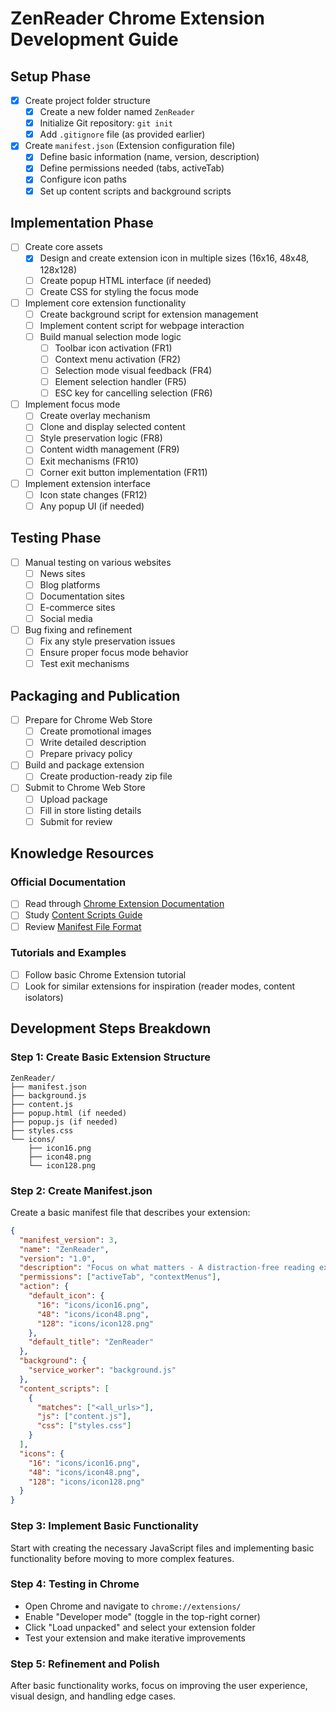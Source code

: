 # ZenReader Chrome Extension Development Guide

## Setup Phase

- [X] Create project folder structure
  - [X] Create a new folder named `ZenReader`
  - [X] Initialize Git repository: `git init`
  - [X] Add `.gitignore` file (as provided earlier)
- [X] Create `manifest.json` (Extension configuration file)
  - [X] Define basic information (name, version, description)
  - [X] Define permissions needed (tabs, activeTab)
  - [X] Configure icon paths
  - [X] Set up content scripts and background scripts

## Implementation Phase

- [ ] Create core assets
  - [X] Design and create extension icon in multiple sizes (16x16, 48x48, 128x128)
  - [ ] Create popup HTML interface (if needed)
  - [ ] Create CSS for styling the focus mode
- [ ] Implement core extension functionality
  - [ ] Create background script for extension management
  - [ ] Implement content script for webpage interaction
  - [ ] Build manual selection mode logic
    - [ ] Toolbar icon activation (FR1)
    - [ ] Context menu activation (FR2)
    - [ ] Selection mode visual feedback (FR4)
    - [ ] Element selection handler (FR5)
    - [ ] ESC key for cancelling selection (FR6)
- [ ] Implement focus mode
  - [ ] Create overlay mechanism
  - [ ] Clone and display selected content
  - [ ] Style preservation logic (FR8)
  - [ ] Content width management (FR9)
  - [ ] Exit mechanisms (FR10)
  - [ ] Corner exit button implementation (FR11)
- [ ] Implement extension interface
  - [ ] Icon state changes (FR12)
  - [ ] Any popup UI (if needed)

## Testing Phase

- [ ] Manual testing on various websites
  - [ ] News sites
  - [ ] Blog platforms
  - [ ] Documentation sites
  - [ ] E-commerce sites
  - [ ] Social media
- [ ] Bug fixing and refinement
  - [ ] Fix any style preservation issues
  - [ ] Ensure proper focus mode behavior
  - [ ] Test exit mechanisms

## Packaging and Publication

- [ ] Prepare for Chrome Web Store
  - [ ] Create promotional images
  - [ ] Write detailed description
  - [ ] Prepare privacy policy
- [ ] Build and package extension
  - [ ] Create production-ready zip file
- [ ] Submit to Chrome Web Store
  - [ ] Upload package
  - [ ] Fill in store listing details
  - [ ] Submit for review

## Knowledge Resources

### Official Documentation

- [ ] Read through [Chrome Extension Documentation](https://developer.chrome.com/docs/extensions/mv3/getstarted/)
- [ ] Study [Content Scripts Guide](https://developer.chrome.com/docs/extensions/mv3/content_scripts/)
- [ ] Review [Manifest File Format](https://developer.chrome.com/docs/extensions/mv3/manifest/)

### Tutorials and Examples

- [ ] Follow basic Chrome Extension tutorial
- [ ] Look for similar extensions for inspiration (reader modes, content isolators)

## Development Steps Breakdown

### Step 1: Create Basic Extension Structure

```
ZenReader/
├── manifest.json
├── background.js
├── content.js
├── popup.html (if needed)
├── popup.js (if needed)
├── styles.css
└── icons/
    ├── icon16.png
    ├── icon48.png
    └── icon128.png
```

### Step 2: Create Manifest.json

Create a basic manifest file that describes your extension:

```json
{
  "manifest_version": 3,
  "name": "ZenReader",
  "version": "1.0",
  "description": "Focus on what matters - A distraction-free reading experience",
  "permissions": ["activeTab", "contextMenus"],
  "action": {
    "default_icon": {
      "16": "icons/icon16.png",
      "48": "icons/icon48.png",
      "128": "icons/icon128.png"
    },
    "default_title": "ZenReader"
  },
  "background": {
    "service_worker": "background.js"
  },
  "content_scripts": [
    {
      "matches": ["<all_urls>"],
      "js": ["content.js"],
      "css": ["styles.css"]
    }
  ],
  "icons": {
    "16": "icons/icon16.png",
    "48": "icons/icon48.png",
    "128": "icons/icon128.png"
  }
}
```

### Step 3: Implement Basic Functionality

Start with creating the necessary JavaScript files and implementing basic functionality before moving to more complex features.

### Step 4: Testing in Chrome

- Open Chrome and navigate to `chrome://extensions/`
- Enable "Developer mode" (toggle in the top-right corner)
- Click "Load unpacked" and select your extension folder
- Test your extension and make iterative improvements

### Step 5: Refinement and Polish

After basic functionality works, focus on improving the user experience, visual design, and handling edge cases.
